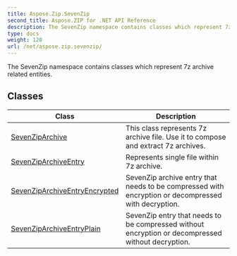 ```yaml
---
title: Aspose.Zip.SevenZip
second_title: Aspose.ZIP for .NET API Reference
description: The SevenZip namespace contains classes which represent 7z archive related entities
type: docs
weight: 120
url: /net/aspose.zip.sevenzip/
---
```

The SevenZip namespace contains classes which represent 7z archive related entities.

## Classes

| Class | Description |
| --- | --- |
| [SevenZipArchive](./sevenziparchive/) | This class represents 7z archive file. Use it to compose and extract 7z archives. |
| [SevenZipArchiveEntry](./sevenziparchiveentry/) | Represents single file within 7z archive. |
| [SevenZipArchiveEntryEncrypted](./sevenziparchiveentryencrypted/) | SevenZip archive entry that needs to be compressed with encryption or decompressed with decryption. |
| [SevenZipArchiveEntryPlain](./sevenziparchiveentryplain/) | SevenZip entry that needs to be compressed without encryption or decompressed without decryption. |



